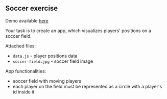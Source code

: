 Soccer exercise
---------------
Demo available [here](https://bulipol.github.io/Soccer/index.html)

Your task is to create an app, which visualizes players' positions on a soccer field. 

Attached files:
- `data.js` - player positions data
- `soccer-field.jpg` - soccer field image

App functionalities:
- soccer field with moving players
- each player on the field must be represented as a circle with a player's id inside it
